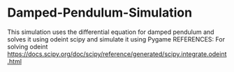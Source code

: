 # Damped-Pendulum-Simulation
This simulation uses the differential equation for damped pendulum and solves it using odeint scipy and simulate it using Pygame
REFERENCES:
  For solving odeint https://docs.scipy.org/doc/scipy/reference/generated/scipy.integrate.odeint.html
